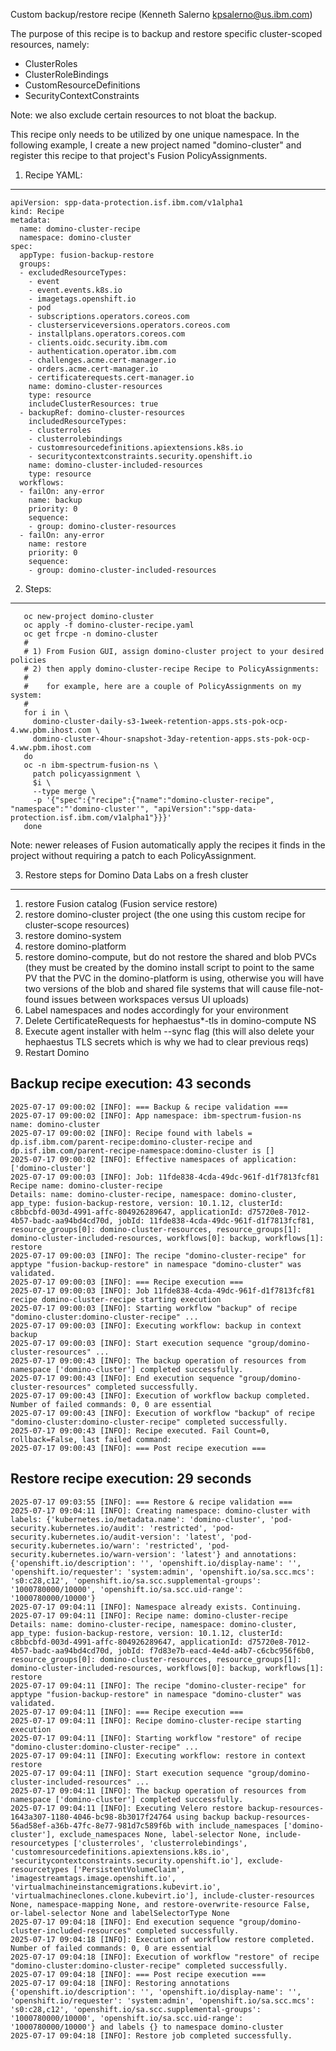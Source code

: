 Custom backup/restore recipe (Kenneth Salerno <kpsalerno@us.ibm.com>)

The purpose of this recipe is to backup and restore specific cluster-scoped
resources, namely:
  - ClusterRoles
  - ClusterRoleBindings
  - CustomResourceDefinitions
  - SecurityContextConstraints

Note: we also exclude certain resources to not bloat the backup.

This recipe only needs to be utilized by one unique namespace. In the following
example, I create a new project named "domino-cluster" and register this recipe
to that project's Fusion PolicyAssignments.

1) Recipe YAML:
---------------
```
apiVersion: spp-data-protection.isf.ibm.com/v1alpha1
kind: Recipe
metadata:
  name: domino-cluster-recipe
  namespace: domino-cluster
spec:
  appType: fusion-backup-restore
  groups:
  - excludedResourceTypes:
    - event
    - event.events.k8s.io
    - imagetags.openshift.io
    - pod
    - subscriptions.operators.coreos.com
    - clusterserviceversions.operators.coreos.com
    - installplans.operators.coreos.com
    - clients.oidc.security.ibm.com
    - authentication.operator.ibm.com
    - challenges.acme.cert-manager.io
    - orders.acme.cert-manager.io
    - certificaterequests.cert-manager.io
    name: domino-cluster-resources
    type: resource
    includeClusterResources: true
  - backupRef: domino-cluster-resources
    includedResourceTypes:
    - clusterroles
    - clusterrolebindings
    - customresourcedefinitions.apiextensions.k8s.io
    - securitycontextconstraints.security.openshift.io
    name: domino-cluster-included-resources
    type: resource
  workflows:
  - failOn: any-error
    name: backup
    priority: 0
    sequence:
    - group: domino-cluster-resources
  - failOn: any-error
    name: restore
    priority: 0
    sequence:
    - group: domino-cluster-included-resources
```

2) Steps:
---------
```
   oc new-project domino-cluster
   oc apply -f domino-cluster-recipe.yaml
   oc get frcpe -n domino-cluster
   #
   # 1) From Fusion GUI, assign domino-cluster project to your desired policies
   # 2) then apply domino-cluster-recipe Recipe to PolicyAssignments:
   #
   #    for example, here are a couple of PolicyAssignments on my system:
   #
   for i in \
     domino-cluster-daily-s3-1week-retention-apps.sts-pok-ocp-4.ww.pbm.ihost.com \
     domino-cluster-4hour-snapshot-3day-retention-apps.sts-pok-ocp-4.ww.pbm.ihost.com
   do
   oc -n ibm-spectrum-fusion-ns \
     patch policyassignment \
     $i \
     --type merge \
     -p '{"spec":{"recipe":{"name":"domino-cluster-recipe", "namespace":"'domino-cluster'", "apiVersion":"spp-data-protection.isf.ibm.com/v1alpha1"}}}'
   done
```
Note: newer releases of Fusion automatically apply the recipes it finds in
the project without requiring a patch to each PolicyAssignment.

3) Restore steps for Domino Data Labs on a fresh cluster
--------------------------------------------------------
   1) restore Fusion catalog (Fusion service restore)
   2) restore domino-cluster project (the one using this custom recipe for
      cluster-scope resources)
   3) restore domino-system
   4) restore domino-platform
   5) restore domino-compute, but do not restore the shared and blob PVCs
      (they must be created by the domino install script to point to the same
       PV that the PVC in the domino-platform is using, otherwise you will
       have two versions of the blob and shared file systems that will cause
       file-not-found issues between workspaces versus UI uploads)
   6) Label namespaces and nodes accordingly for your environment
   7) Delete CertificateRequests for hephaestus*-tls in domino-compute NS
   8) Execute agent installer with helm --sync flag (this will also delete
      your hephaestus TLS secrets which is why we had to clear previous reqs)
   9) Restart Domino

Backup recipe execution: 43 seconds
-----------------------------------
```
2025-07-17 09:00:02 [INFO]: === Backup & recipe validation ===
2025-07-17 09:00:02 [INFO]: App namespace: ibm-spectrum-fusion-ns name: domino-cluster
2025-07-17 09:00:02 [INFO]: Recipe found with labels = dp.isf.ibm.com/parent-recipe:domino-cluster-recipe and dp.isf.ibm.com/parent-recipe-namespace:domino-cluster is []
2025-07-17 09:00:02 [INFO]: Effective namespaces of application: ['domino-cluster']
2025-07-17 09:00:03 [INFO]: Job: 11fde838-4cda-49dc-961f-d1f7813fcf81 
Recipe name: domino-cluster-recipe 
Details: name: domino-cluster-recipe, namespace: domino-cluster, app_type: fusion-backup-restore, version: 10.1.12, clusterId: c8bbcbfd-003d-4991-affc-804926289647, applicationId: d75720e8-7012-4b57-badc-aa94bd4cd70d, jobId: 11fde838-4cda-49dc-961f-d1f7813fcf81, resource_groups[0]: domino-cluster-resources, resource_groups[1]: domino-cluster-included-resources, workflows[0]: backup, workflows[1]: restore
2025-07-17 09:00:03 [INFO]: The recipe "domino-cluster-recipe" for apptype "fusion-backup-restore" in namespace "domino-cluster" was validated.
2025-07-17 09:00:03 [INFO]: === Recipe execution ===
2025-07-17 09:00:03 [INFO]: Job 11fde838-4cda-49dc-961f-d1f7813fcf81 recipe domino-cluster-recipe starting execution
2025-07-17 09:00:03 [INFO]: Starting workflow "backup" of recipe "domino-cluster:domino-cluster-recipe" ...
2025-07-17 09:00:03 [INFO]: Executing workflow: backup in context backup
2025-07-17 09:00:03 [INFO]: Start execution sequence "group/domino-cluster-resources" ...
2025-07-17 09:00:43 [INFO]: The backup operation of resources from namespace ['domino-cluster'] completed successfully.
2025-07-17 09:00:43 [INFO]: End execution sequence "group/domino-cluster-resources" completed successfully.
2025-07-17 09:00:43 [INFO]: Execution of workflow backup completed. Number of failed commands: 0, 0 are essential
2025-07-17 09:00:43 [INFO]: Execution of workflow "backup" of recipe "domino-cluster:domino-cluster-recipe" completed successfully.
2025-07-17 09:00:43 [INFO]: Recipe executed. Fail Count=0, rollback=False, last failed command: 
2025-07-17 09:00:43 [INFO]: === Post recipe execution ===
```

Restore recipe execution: 29 seconds
------------------------------------
```
2025-07-17 09:03:55 [INFO]: === Restore & recipe validation ===
2025-07-17 09:04:11 [INFO]: Creating namespace: domino-cluster with labels: {'kubernetes.io/metadata.name': 'domino-cluster', 'pod-security.kubernetes.io/audit': 'restricted', 'pod-security.kubernetes.io/audit-version': 'latest', 'pod-security.kubernetes.io/warn': 'restricted', 'pod-security.kubernetes.io/warn-version': 'latest'} and annotations: {'openshift.io/description': '', 'openshift.io/display-name': '', 'openshift.io/requester': 'system:admin', 'openshift.io/sa.scc.mcs': 's0:c28,c12', 'openshift.io/sa.scc.supplemental-groups': '1000780000/10000', 'openshift.io/sa.scc.uid-range': '1000780000/10000'}
2025-07-17 09:04:11 [INFO]: Namespace already exists. Continuing.
2025-07-17 09:04:11 [INFO]: Recipe name: domino-cluster-recipe 
Details: name: domino-cluster-recipe, namespace: domino-cluster, app_type: fusion-backup-restore, version: 10.1.12, clusterId: c8bbcbfd-003d-4991-affc-804926289647, applicationId: d75720e8-7012-4b57-badc-aa94bd4cd70d, jobId: f7d83e7b-eacd-4e4d-a4b7-c6cbc956f6b0, resource_groups[0]: domino-cluster-resources, resource_groups[1]: domino-cluster-included-resources, workflows[0]: backup, workflows[1]: restore
2025-07-17 09:04:11 [INFO]: The recipe "domino-cluster-recipe" for apptype "fusion-backup-restore" in namespace "domino-cluster" was validated.
2025-07-17 09:04:11 [INFO]: === Recipe execution ===
2025-07-17 09:04:11 [INFO]: Recipe domino-cluster-recipe starting execution
2025-07-17 09:04:11 [INFO]: Starting workflow "restore" of recipe "domino-cluster:domino-cluster-recipe" ...
2025-07-17 09:04:11 [INFO]: Executing workflow: restore in context restore
2025-07-17 09:04:11 [INFO]: Start execution sequence "group/domino-cluster-included-resources" ...
2025-07-17 09:04:11 [INFO]: The backup operation of resources from namespace ['domino-cluster'] completed successfully.
2025-07-17 09:04:11 [INFO]: Executing Velero restore backup-resources-1643a307-1180-4046-bc98-8b3017f24764 using backup backup-resources-56ad58ef-a36b-47fc-8e77-981d7c589f6b with include_namespaces ['domino-cluster'], exclude_namespaces None, label-selector None, include-resourcetypes ['clusterroles', 'clusterrolebindings', 'customresourcedefinitions.apiextensions.k8s.io', 'securitycontextconstraints.security.openshift.io'], exclude-resourcetypes ['PersistentVolumeClaim', 'imagestreamtags.image.openshift.io', 'virtualmachineinstancemigrations.kubevirt.io', 'virtualmachineclones.clone.kubevirt.io'], include-cluster-resources None, namespace-mapping None, and restore-overwrite-resource False, or-label-selector None and labelSelectorType None
2025-07-17 09:04:18 [INFO]: End execution sequence "group/domino-cluster-included-resources" completed successfully.
2025-07-17 09:04:18 [INFO]: Execution of workflow restore completed. Number of failed commands: 0, 0 are essential
2025-07-17 09:04:18 [INFO]: Execution of workflow "restore" of recipe "domino-cluster:domino-cluster-recipe" completed successfully.
2025-07-17 09:04:18 [INFO]: === Post recipe execution ===
2025-07-17 09:04:18 [INFO]: Restoring annotations {'openshift.io/description': '', 'openshift.io/display-name': '', 'openshift.io/requester': 'system:admin', 'openshift.io/sa.scc.mcs': 's0:c28,c12', 'openshift.io/sa.scc.supplemental-groups': '1000780000/10000', 'openshift.io/sa.scc.uid-range': '1000780000/10000'} and labels {} to namespace domino-cluster
2025-07-17 09:04:18 [INFO]: Restore job completed successfully.
```
